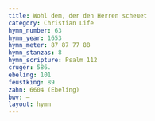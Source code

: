 ```yaml
---
title: Wohl dem, der den Herren scheuet
category: Christian Life
hymn_number: 63
hymn_year: 1653
hymn_meter: 87 87 77 88
hymn_stanzas: 8
hymn_scripture: Psalm 112
cruger: 586.
ebeling: 101
feustking: 89
zahn: 6604 (Ebeling)
bwv: —
layout: hymn
---
```

<br>

